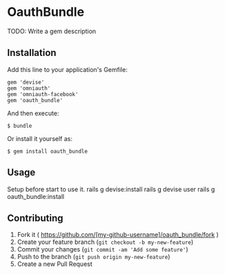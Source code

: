 # OauthBundle

TODO: Write a gem description

## Installation

Add this line to your application's Gemfile:

    gem 'devise'
    gem 'omniauth'
    gem 'omniauth-facebook'
    gem 'oauth_bundle'

And then execute:

    $ bundle

Or install it yourself as:

    $ gem install oauth_bundle

## Usage



Setup before start to use it.
rails g devise:install
rails g devise user
rails g oauth_bundle:install


## Contributing

1. Fork it ( https://github.com/[my-github-username]/oauth_bundle/fork )
2. Create your feature branch (`git checkout -b my-new-feature`)
3. Commit your changes (`git commit -am 'Add some feature'`)
4. Push to the branch (`git push origin my-new-feature`)
5. Create a new Pull Request
